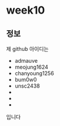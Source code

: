 # week10

## 정보


제 github 아이디는


- admauve
- meojung1624
- chanyoung1256
- bum0w0
- unsc2438
-
-
-

입니다
